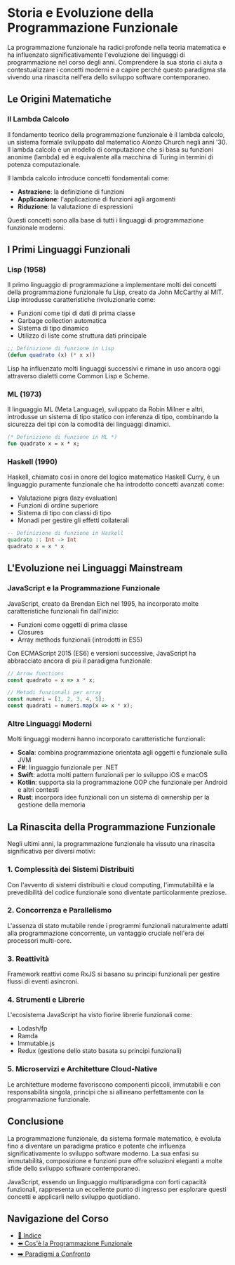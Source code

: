# Storia e Evoluzione della Programmazione Funzionale

La programmazione funzionale ha radici profonde nella teoria matematica e ha influenzato significativamente l'evoluzione dei linguaggi di programmazione nel corso degli anni. Comprendere la sua storia ci aiuta a contestualizzare i concetti moderni e a capire perché questo paradigma sta vivendo una rinascita nell'era dello sviluppo software contemporaneo.

## Le Origini Matematiche

### Il Lambda Calcolo

Il fondamento teorico della programmazione funzionale è il lambda calcolo, un sistema formale sviluppato dal matematico Alonzo Church negli anni '30. Il lambda calcolo è un modello di computazione che si basa su funzioni anonime (lambda) ed è equivalente alla macchina di Turing in termini di potenza computazionale.

Il lambda calcolo introduce concetti fondamentali come:
- **Astrazione**: la definizione di funzioni
- **Applicazione**: l'applicazione di funzioni agli argomenti
- **Riduzione**: la valutazione di espressioni

Questi concetti sono alla base di tutti i linguaggi di programmazione funzionale moderni.

## I Primi Linguaggi Funzionali

### Lisp (1958)

Il primo linguaggio di programmazione a implementare molti dei concetti della programmazione funzionale fu Lisp, creato da John McCarthy al MIT. Lisp introdusse caratteristiche rivoluzionarie come:

- Funzioni come tipi di dati di prima classe
- Garbage collection automatica
- Sistema di tipo dinamico
- Utilizzo di liste come struttura dati principale

```lisp
;; Definizione di funzione in Lisp
(defun quadrato (x) (* x x))
```

Lisp ha influenzato molti linguaggi successivi e rimane in uso ancora oggi attraverso dialetti come Common Lisp e Scheme.

### ML (1973)

Il linguaggio ML (Meta Language), sviluppato da Robin Milner e altri, introdusse un sistema di tipo statico con inferenza di tipo, combinando la sicurezza dei tipi con la comodità dei linguaggi dinamici.

```ml
(* Definizione di funzione in ML *)
fun quadrato x = x * x;
```

### Haskell (1990)

Haskell, chiamato così in onore del logico matematico Haskell Curry, è un linguaggio puramente funzionale che ha introdotto concetti avanzati come:

- Valutazione pigra (lazy evaluation)
- Funzioni di ordine superiore
- Sistema di tipo con classi di tipo
- Monadi per gestire gli effetti collaterali

```haskell
-- Definizione di funzione in Haskell
quadrato :: Int -> Int
quadrato x = x * x
```

## L'Evoluzione nei Linguaggi Mainstream

### JavaScript e la Programmazione Funzionale

JavaScript, creato da Brendan Eich nel 1995, ha incorporato molte caratteristiche funzionali fin dall'inizio:

- Funzioni come oggetti di prima classe
- Closures
- Array methods funzionali (introdotti in ES5)

Con ECMAScript 2015 (ES6) e versioni successive, JavaScript ha abbracciato ancora di più il paradigma funzionale:

```javascript
// Arrow functions
const quadrato = x => x * x;

// Metodi funzionali per array
const numeri = [1, 2, 3, 4, 5];
const quadrati = numeri.map(x => x * x);
```

### Altre Linguaggi Moderni

Molti linguaggi moderni hanno incorporato caratteristiche funzionali:

- **Scala**: combina programmazione orientata agli oggetti e funzionale sulla JVM
- **F#**: linguaggio funzionale per .NET
- **Swift**: adotta molti pattern funzionali per lo sviluppo iOS e macOS
- **Kotlin**: supporta sia la programmazione OOP che funzionale per Android e altri contesti
- **Rust**: incorpora idee funzionali con un sistema di ownership per la gestione della memoria

## La Rinascita della Programmazione Funzionale

Negli ultimi anni, la programmazione funzionale ha vissuto una rinascita significativa per diversi motivi:

### 1. Complessità dei Sistemi Distribuiti

Con l'avvento di sistemi distribuiti e cloud computing, l'immutabilità e la prevedibilità del codice funzionale sono diventate particolarmente preziose.

### 2. Concorrenza e Parallelismo

L'assenza di stato mutabile rende i programmi funzionali naturalmente adatti alla programmazione concorrente, un vantaggio cruciale nell'era dei processori multi-core.

### 3. Reattività

Framework reattivi come RxJS si basano su principi funzionali per gestire flussi di eventi asincroni.

### 4. Strumenti e Librerie

L'ecosistema JavaScript ha visto fiorire librerie funzionali come:
- Lodash/fp
- Ramda
- Immutable.js
- Redux (gestione dello stato basata su principi funzionali)

### 5. Microservizi e Architetture Cloud-Native

Le architetture moderne favoriscono componenti piccoli, immutabili e con responsabilità singola, principi che si allineano perfettamente con la programmazione funzionale.

## Conclusione

La programmazione funzionale, da sistema formale matematico, è evoluta fino a diventare un paradigma pratico e potente che influenza significativamente lo sviluppo software moderno. La sua enfasi su immutabilità, composizione e funzioni pure offre soluzioni eleganti a molte sfide dello sviluppo software contemporaneo.

JavaScript, essendo un linguaggio multiparadigma con forti capacità funzionali, rappresenta un eccellente punto di ingresso per esplorare questi concetti e applicarli nello sviluppo quotidiano.

## Navigazione del Corso
- [📑 Indice](../../README.md)
- [⬅️ Cos'è la Programmazione Funzionale](./01-CosaPF.md)
- [➡️ Paradigmi a Confronto](./03-ParadigmiConfronto.md)
